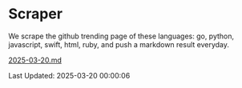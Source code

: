 # Scraper

We scrape the github trending page of these languages: go, python, javascript, swift, html, ruby, and push a markdown result everyday.

[2025-03-20.md](https://github.com/henson/Scraper/blob/master/2025-03-20.md)

Last Updated: 2025-03-20 00:00:06